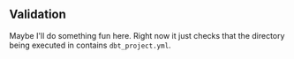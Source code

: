 ## Validation

Maybe I'll do something fun here. Right now it just checks that the 
directory being executed in contains `dbt_project.yml`.